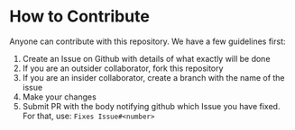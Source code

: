 # How to Contribute

Anyone can contribute with this repository. We have a few guidelines first:

1. Create an Issue on Github with details of what exactly will be done
2. If you are an outsider collaborator, fork this repository
3. If you are an insider collaborator, create a branch with the name of the issue
4. Make your changes
5. Submit PR with the body notifying github which Issue you have fixed. For that, use: `Fixes Issue#<number>`